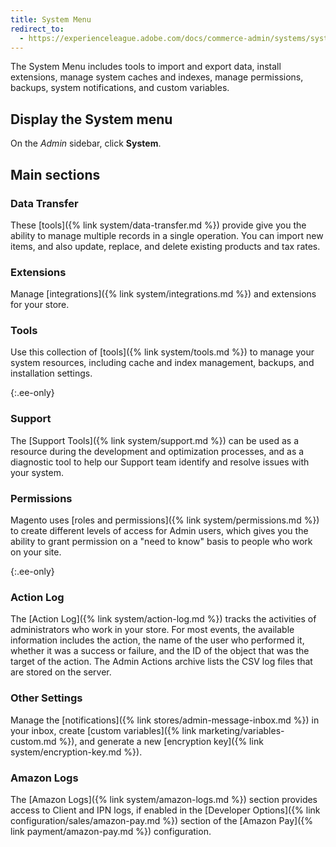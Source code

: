 ```yaml
---
title: System Menu
redirect_to:
  - https://experienceleague.adobe.com/docs/commerce-admin/systems/system-menu.html
---
```


The System Menu includes tools to import and export data, install extensions, manage system caches and indexes, manage permissions, backups, system notifications, and custom variables.

## Display the System menu

On the _Admin_ sidebar, click **System**.

## Main sections

### Data Transfer

These [tools]({% link system/data-transfer.md %}) provide give you the ability to manage multiple records in a single operation. You can import new items, and also update, replace, and delete existing products and tax rates.

### Extensions

Manage [integrations]({% link system/integrations.md %}) and extensions for your store.

### Tools

Use this collection of [tools]({% link system/tools.md %}) to manage your system resources, including cache and index management, backups, and installation settings.

{:.ee-only}
### Support

The [Support Tools]({% link system/support.md %}) can be used as a resource during the development and optimization processes, and as a diagnostic tool to help our Support team identify and resolve issues with your system.

### Permissions

Magento uses [roles and permissions]({% link system/permissions.md %}) to create different levels of access for Admin users, which gives you the ability to grant permission on a "need to know" basis to people who work on your site.

{:.ee-only}
### Action Log

The [Action Log]({% link system/action-log.md %}) tracks the activities of administrators who work in your store. For most events, the available information includes the action, the name of the user who performed it, whether it was a success or failure, and the ID of the object that was the target of the action. The Admin Actions archive lists the CSV log files that are stored on the server.

### Other Settings

Manage the [notifications]({% link stores/admin-message-inbox.md %}) in your inbox, create [custom variables]({% link marketing/variables-custom.md %}), and generate a new [encryption key]({% link system/encryption-key.md %}).

### Amazon Logs

The [Amazon Logs]({% link system/amazon-logs.md %}) section provides access to Client and IPN logs, if enabled in the [Developer Options]({% link configuration/sales/amazon-pay.md %}) section of the [Amazon Pay]({% link payment/amazon-pay.md %}) configuration.
